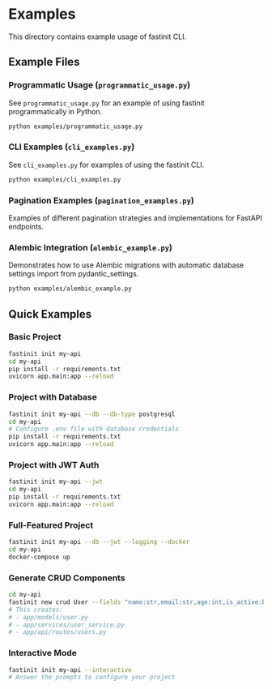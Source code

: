 # Examples

This directory contains example usage of fastinit CLI.

## Example Files

### Programmatic Usage (`programmatic_usage.py`)

See `programmatic_usage.py` for an example of using fastinit programmatically in Python.

```bash
python examples/programmatic_usage.py
```

### CLI Examples (`cli_examples.py`)

See `cli_examples.py` for examples of using the fastinit CLI.

```bash
python examples/cli_examples.py
```

### Pagination Examples (`pagination_examples.py`)

Examples of different pagination strategies and implementations for FastAPI endpoints.

### Alembic Integration (`alembic_example.py`)

Demonstrates how to use Alembic migrations with automatic database settings import from pydantic_settings.

```bash
python examples/alembic_example.py
```

## Quick Examples

### Basic Project

```bash
fastinit init my-api
cd my-api
pip install -r requirements.txt
uvicorn app.main:app --reload
```

### Project with Database

```bash
fastinit init my-api --db --db-type postgresql
cd my-api
# Configure .env file with database credentials
pip install -r requirements.txt
uvicorn app.main:app --reload
```

### Project with JWT Auth

```bash
fastinit init my-api --jwt
cd my-api
pip install -r requirements.txt
uvicorn app.main:app --reload
```

### Full-Featured Project

```bash
fastinit init my-api --db --jwt --logging --docker
cd my-api
docker-compose up
```

### Generate CRUD Components

```bash
cd my-api
fastinit new crud User --fields "name:str,email:str,age:int,is_active:bool"
# This creates:
# - app/models/user.py
# - app/services/user_service.py
# - app/api/routes/users.py
```

### Interactive Mode

```bash
fastinit init my-api --interactive
# Answer the prompts to configure your project
```
